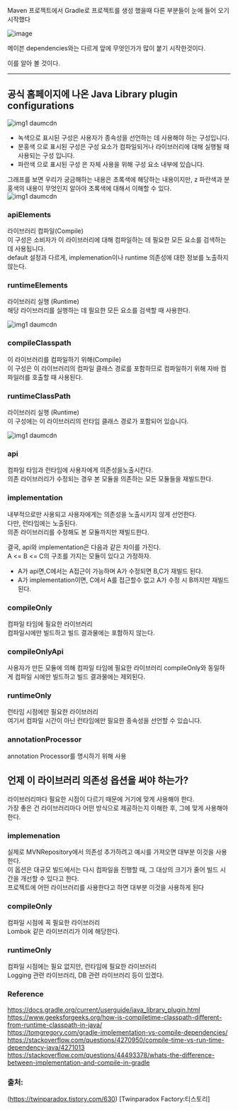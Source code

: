 Maven 프로젝트에서 Gradle로 프로젝트를 생성 했을때 다른 부분들이 눈에 들어 오기 시작했다

![image](https://user-images.githubusercontent.com/85658845/173757219-44bdf2a1-178f-424d-b63e-193b8f4480e6.png)

메이븐 dependencies와는 다르게 앞에 무엇인가가 많이 붙기 시작한것이다.    

이를 알아 볼 것이다.    

------
## 공식 홈페이지에 나온  Java Library plugin configurations

![img1 daumcdn](https://user-images.githubusercontent.com/85658845/173757776-e362f06b-d463-4662-8bf8-a1c9ee9dae1c.png)   

-  녹색으로 표시된 구성은 사용자가 종속성을 선언하는 데 사용해야 하는 구성입니다.
- 분홍색 으로 표시된 구성은 구성 요소가 컴파일되거나 라이브러리에 대해 실행될 때 사용되는 구성 입니다.
- 파란색 으로 표시된 구성 은 자체 사용을 위해 구성 요소 내부에 있습니다.

그래프를 보면 우리가 궁금해하는 내용은 초록색에 해당하는 내용이지만,    z
파란색과 분홍색의 내용이 무엇인지 알아야 초록색에 대해서 이해할 수 있다.    
![img1 daumcdn](https://user-images.githubusercontent.com/85658845/173759615-0aede79c-a754-44e2-bea7-87a4bc19c418.png)
### apiElements 
라이브러리 컴파일(Compile)   
이 구성은 소비자가 이 라이브러리에 대해 컴파일하는 데 필요한 모든 요소를 검색하는 데 사용됩니다.  
default 설정과 다르게, implemenation이나 runtime 의존성에 대한 정보를 노출하지 않는다.

### runtimeElements   
라이브러리 실행 (Runtime)   
해당 라이브러리를 실행하는 데 필요한 모든 요소를 검색할 때 사용한다.

![img1 daumcdn](https://user-images.githubusercontent.com/85658845/173789767-81b7b040-1839-4b92-b89a-43be92d2a756.png)

### compileClasspath   
이 라이브러리를 컴파일하기 위해(Compile)   
이 구성은 이 라이브러리의 컴파일 클래스 경로를 포함하므로 컴파일하기 위해 자바 컴파일러를 호출할 때 사용된다.   


### runtimeClassPath   
라이브러리 실행 (Runtime)   
이 구성에는 이 라이브러리의 런타임 클래스 경로가 포함되어 있습니다.  

![img1 daumcdn](https://user-images.githubusercontent.com/85658845/173961683-0e09cd3f-a280-496e-9cd7-35536a05cafb.png)

### api
컴파일 타임과 런타임에 사용자에게 의존성을노출시킨다.   
의존 라이브러리가 수정되는 경우 본 모듈을 의존하는 모든 모듈들을 재빌드한다.   

### implementation   
내부적으로만 사용되고 사용자에게는 의존성을 노출시키지 않게 선언한다.   
다만, 런타임에는 노출된다.   
의존 라이브러리를 수정해도 본 모듈까지만 재빌드한다.  

결국, api와 implementation은 다음과 같은 차이를 가진다.   
A <= B <= C의 구조를 가지는 모듈이 있다고 가정하자.   

- A가 api면,C에서는 A접근이 가능하며 A가 수정되면 B,C가 재빌드 된다.
- A가 implementation이면, C에서 A를 접근할수 없고 A가 수정 시 B까지만 재빌드 된다.

### compileOnly
컴파일 타임에 필요한 라이브러리   
컴파일시에만 빌드하고 빌드 결과물에는 포함하지 않는다.

### compileOnlyApi
사용자가 만든 모듈에 의해 컴파일 타임에 필요한 라이브러리
compileOnly와 동일하게 컴파일 시에만 빌드하고 빌드 결과물에는 제외된다.

### runtimeOnly    
런타임 시점에만 필요한 라이브러리    
여기서 컴파일 시간이 아닌 런타임에만 필요한 종속성을 선언할 수 있습니다.   

### annotationProcessor
annotation Processor를 명시하기 위해 사용

## 언제 이 라이브러리 의존성 옵션을 써야 하는가?
라이브러리마다 필요한 시점이 다르기 때문에 거기에 맞게 사용해야 한다.   
가장 좋은 건 라이브러리마다 어떤 방식으로 제공하는지 이해한 후, 그에 맞게 사용해야 한다.   

### implemenation
실제로 MVNRepository에서 의존성 추가하려고 예시를 가져오면 대부분 이것을 사용한다.   
이 옵션은 대규모 빌드에서는 다시 컴파일을 진행할 때, 그 대상의 크기가 줄어 빌드 시간을 개선할 수 있다고 한다.   
프로젝트에 어떤 라이브러리를 사용한다고 하면 대부분 이것을 사용하게 된다   

### compileOnly
컴파일 시점에 꼭 필요한 라이브러리   
Lombok 같은 라이브러리가 이에 해당한다.   

### runtimeOnly
컴파일 시점에는 필요 없지만, 런타임에 필요한 라이브러리    
Logging 관련 라이브러리, DB 관련 라이브러리 등이 있겠다.   



### Reference
https://docs.gradle.org/current/userguide/java_library_plugin.html   
https://www.geeksforgeeks.org/how-is-compiletime-classpath-different-from-runtime-classpath-in-java/    
https://tomgregory.com/gradle-implementation-vs-compile-dependencies/       
https://stackoverflow.com/questions/4270950/compile-time-vs-run-time-dependency-java/4271013    
https://stackoverflow.com/questions/44493378/whats-the-difference-between-implementation-and-compile-in-gradle         
### 출처:   
(https://twinparadox.tistory.com/630) [Twinparadox Factory:티스토리]







